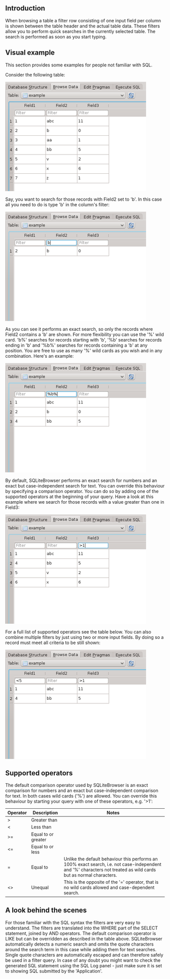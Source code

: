 ## Introduction
When browsing a table a filter row consisting of one input field per column is shown between the table header and the actual table data. These filters allow you to perform quick searches in the currently selected table. The search is performed as soon as you start typing.

## Visual example
This section provides some examples for people not familiar with SQL.

Consider the following table:

![](filter1.png)

Say, you want to search for those records with Field2 set to 'b'. In this case all you need to do is type 'b' in the column's filter:

![](filter2.png)

As you can see it performs an exact search, so only the records where Field2 contains a 'b' are shown. For more flexibility you can use the '%' wild card. 'b%' searches for records starting with 'b', '%b' searches for records ending in 'b' and '%b%' searches for records containing a 'b' at any position. You are free to use as many '%' wild cards as you wish and in any combination. Here's an example:

![](filter3.png)

By default, SQLiteBrowser performs an exact search for numbers and an exact but case-independent search for text. You can override this behaviour by specifying a comparison operator. You can do so by adding one of the supported operators at the beginning of your query. Have a look at this example where we search for those records with a value greater than one in Field3:

![](filter4.png)

For a full list of supported operators see the table below. You can also combine multiple filters by just using two or more input fields. By doing so a record must meet all criteria to be still shown:

![](filter5.png)

## Supported operators
The default comparison operator used by SQLiteBrowser is an exact comparison for numbers and an exact but case-independent comparison for text. In both cases wild cards ('%') are allowed. You can override this behaviour by starting your query with one of these operators, e.g. '>1':

Operator | Description         | Notes
---------|---------------------|------
>        | Greater than        | 
<        | Less than           | 
>=       | Equal to or greater | 
<=       | Equal to or less    | 
=        | Equal to            | Unlike the default behaviour this performs an 100% exact search, i.e. not case-independent and '%' characters not treated as wild cards but as normal characters.
<>       | Unequal             | This is the opposite of the '=' operator, that is no wild cards allowed and case-dependent search.

## A look behind the scenes
For those familiar with the SQL syntax the filters are very easy to understand. The filters are translated into the WHERE part of the SELECT statement, joined by AND operators. The default comparison operator is LIKE but can be overridden as described in the table above. SQLiteBrowser automatically detects a numeric search and omits the quote characters around the search term in this case while adding them for text searches. Single quote characters are automatically escaped and can therefore safely be used in a filter query. In case of any doubt you might want to check the generated SQL statement using the SQL Log panel - just make sure it is set to showing SQL submitted by the 'Application'.